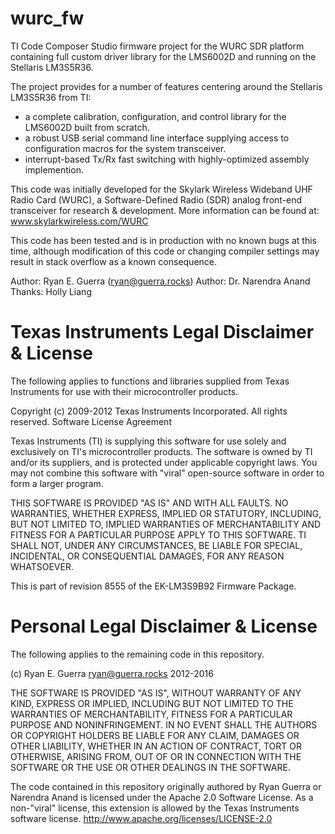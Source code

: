 # wurc_fw

TI Code Composer Studio firmware project for the WURC SDR platform containing full custom driver library for the LMS6002D and running on the Stellaris LM3S5R36.

The project provides for a number of features centering around the Stellaris LM3S5R36 from TI:
* a complete calibration, configuration, and control library for the LMS6002D built from scratch.
* a robust USB serial command line interface supplying access to configuration macros for the system transceiver.
* interrupt-based Tx/Rx fast switching with highly-optimized assembly implemention.

This code was initially developed for the Skylark Wireless Wideband UHF Radio Card (WURC), a Software-Defined Radio (SDR) analog front-end transceiver for research & development. More information can be found at: www.skylarkwireless.com/WURC

This code has been tested and is in production with no known bugs at this time, although modification of this code or changing compiler settings may result in stack overflow as a known consequence.

Author: Ryan E. Guerra (ryan@guerra.rocks)
Author: Dr. Narendra Anand
Thanks: Holly Liang

# Texas Instruments Legal Disclaimer & License
The following applies to functions and libraries supplied from Texas Instruments
for use with their microcontroller products.

Copyright (c) 2009-2012 Texas Instruments Incorporated.  All rights reserved.
Software License Agreement

Texas Instruments (TI) is supplying this software for use solely and
exclusively on TI's microcontroller products. The software is owned by
TI and/or its suppliers, and is protected under applicable copyright
laws. You may not combine this software with "viral" open-source
software in order to form a larger program.

THIS SOFTWARE IS PROVIDED "AS IS" AND WITH ALL FAULTS.
NO WARRANTIES, WHETHER EXPRESS, IMPLIED OR STATUTORY, INCLUDING, BUT
NOT LIMITED TO, IMPLIED WARRANTIES OF MERCHANTABILITY AND FITNESS FOR
A PARTICULAR PURPOSE APPLY TO THIS SOFTWARE. TI SHALL NOT, UNDER ANY
CIRCUMSTANCES, BE LIABLE FOR SPECIAL, INCIDENTAL, OR CONSEQUENTIAL
DAMAGES, FOR ANY REASON WHATSOEVER.

This is part of revision 8555 of the EK-LM3S9B92 Firmware Package.

# Personal Legal Disclaimer & License
The following applies to the remaining code in this repository.

(c) Ryan E. Guerra ryan@guerra.rocks 2012-2016

THE SOFTWARE IS PROVIDED "AS IS", WITHOUT WARRANTY OF ANY KIND, EXPRESS OR IMPLIED,
INCLUDING BUT NOT LIMITED TO THE WARRANTIES OF MERCHANTABILITY, FITNESS FOR A PARTICULAR
PURPOSE AND NONINFRINGEMENT. IN NO EVENT SHALL THE AUTHORS OR COPYRIGHT HOLDERS BE LIABLE
FOR ANY CLAIM, DAMAGES OR OTHER LIABILITY, WHETHER IN AN ACTION OF CONTRACT, TORT OR
OTHERWISE, ARISING FROM, OUT OF OR IN CONNECTION WITH THE SOFTWARE OR THE USE OR OTHER
DEALINGS IN THE SOFTWARE.

The code contained in this repository originally authored by Ryan Guerra or Narendra Anand
is licensed under the Apache 2.0 Software License. As a non-"viral" license, this extension
is allowed by the Texas Instruments software license.
http://www.apache.org/licenses/LICENSE-2.0

